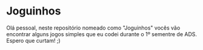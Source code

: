 # Joguinhos

Olá pessoal, neste repositório nomeado como "Joguinhos" vocês vão encontrar alguns jogos simples que eu codei durante o 1º sementre de ADS.
Espero que curtam! ;)
